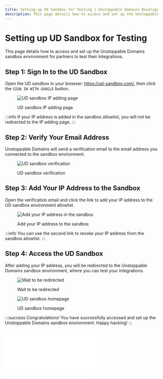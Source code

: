 ```yaml
---
title: Setting up UD Sandbox for Testing | Unstoppable Domains Developer Portal
description: This page details how to access and set up the Unstoppable Domains sandbox environment for partners to test their integrations.
---
```


# Setting up UD Sandbox for Testing

This page details how to access and set up the Unstoppable Domains sandbox environment for partners to test their integrations.

## Step 1: Sign In to the UD Sandbox

Open the UD sandbox in your browser: <https://ud-sandbox.com/>, then click the `SIGN IN WITH GOOGLE` button.

<figure>

![UD sandbox IP adding page](/images/ud-sandbox-ip-adding.png '#width=80%;')

<figcaption>UD sandbox IP adding page</figcaption>
</figure>

:::info
If your IP address is added in the sandbox allowlist, you will not be redirected to the IP adding page.
:::

## Step 2: Verify Your Email Address

Unstoppable Domains will send a verification email to the email address you connected to the sandbox environment.

<figure>

![UD sandbox verification](/images/ud-sandbox-verification.png '#width=80%;')

<figcaption>UD sandbox verification</figcaption>
</figure>

## Step 3: Add Your IP Address to the Sandbox

Open the verification email and click the link to add your IP address to the UD sandbox environment allowlist.

<figure>

![Add your IP address in the sandbox](/images/ud-sandbox-ip-adding-links.png '#width=80%;')

<figcaption>Add your IP address to the sandbox</figcaption>
</figure>

:::info
You can use the second link to revoke your IP address from the sandbox allowlist.
:::

## Step 4: Access the UD Sandbox

After adding your IP address, you will be redirected to the Unstoppable Domains sandbox environment, where you can test your integrations.

<figure>

![Wait to be redirected](/images/ud-sandbox-redirection.png '#width=80%;')

<figcaption>Wait to be redirected</figcaption>
</figure>

<figure>

![UD sandbox homepage](/images/ud-sandbox-home.png '#width=80%;')

<figcaption>UD sandbox homepage</figcaption>
</figure>

:::success Congratulations!
You have successfully accessed and set up the Unstoppable Domains sandbox environment. Happy hacking!
:::

<embed src="/snippets/_discord.md" />
